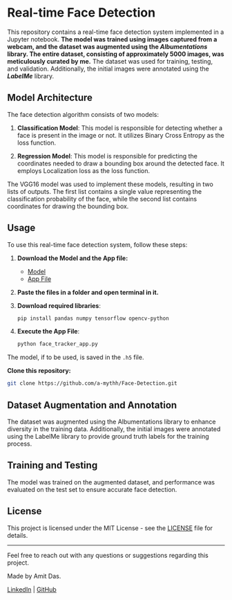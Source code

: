 # Real-time Face Detection

This repository contains a real-time face detection system implemented in a Jupyter notebook. **The model was trained using images captured from a webcam, and the dataset was augmented using the 
*Albumentations* library. The entire dataset, consisting of approximately 5000 images, was meticulously curated by me.** The dataset was used for training, testing, and validation. Additionally, the initial images 
were annotated using the ***LabelMe*** library.

## Model Architecture

The face detection algorithm consists of two models:

1. **Classification Model**: This model is responsible for detecting whether a face is present in the image or not. It utilizes Binary Cross Entropy as the loss function.

2. **Regression Model**: This model is responsible for predicting the coordinates needed to draw a bounding box around the detected face. It employs Localization loss as the loss function.

The VGG16 model was used to implement these models, resulting in two lists of outputs. The first list contains a single value representing the classification probability of the face, while the second list 
contains coordinates for drawing the bounding box.

## Usage

To use this real-time face detection system, follow these steps:

1. **Download the Model and the App file:**
   - [Model](https://github.com/a-mythh/Face-Detection/raw/main/facetracker.h5)
   - [App File](https://github.com/a-mythh/Face-Detection/blob/main/face_tracker_app.py)

2. **Paste the files in a folder and open terminal in it.**

3. **Download required libraries**:
   ```bash
   pip install pandas numpy tensorflow opencv-python
   ```

4. **Execute the App File**:
   ```bash
   python face_tracker_app.py
   ```

The model, if to be used, is saved in the `.h5` file.


**Clone this repository:**
```bash
git clone https://github.com/a-mythh/Face-Detection.git
```

## Dataset Augmentation and Annotation

The dataset was augmented using the Albumentations library to enhance diversity in the training data. Additionally, the initial images were annotated using the LabelMe library to provide ground truth labels 
for the training process.

## Training and Testing

The model was trained on the augmented dataset, and performance was evaluated on the test set to ensure accurate face detection.

## License

This project is licensed under the MIT License - see the [LICENSE](LICENSE) file for details.

---

Feel free to reach out with any questions or suggestions regarding this project.

Made by Amit Das.

[LinkedIn](https://www.linkedin.com/in/amit-das-work/) | [GitHub](https://github.com/a-mythh)
